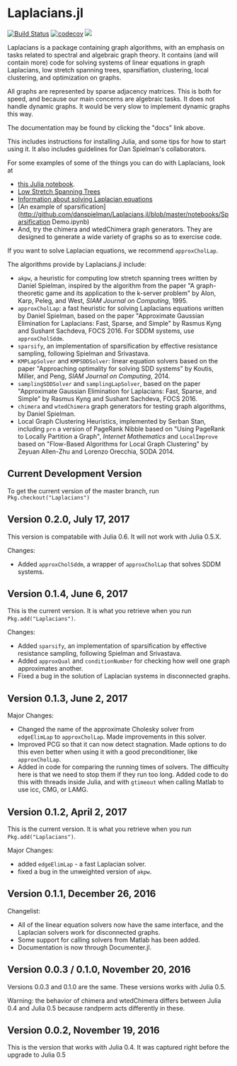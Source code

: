 # Laplacians.jl 

[![Build Status](https://travis-ci.org/danspielman/Laplacians.jl.svg?branch=master)](https://travis-ci.org/danspielman/Laplacians.jl)
[![codecov](https://codecov.io/gh/danspielman/Laplacians.jl/branch/master/graph/badge.svg)](https://codecov.io/gh/danspielman/Laplacians.jl)
[![](https://img.shields.io/badge/docs-latest-blue.svg)](https://danspielman.github.io/Laplacians.jl/latest)



Laplacians is a package containing graph algorithms, with an emphasis on tasks related to spectral and algebraic graph theory. It contains (and will contain more) code for solving systems of linear equations in graph Laplacians, low stretch spanning trees, sparsifiation, clustering, local clustering, and optimization on graphs.

All graphs are represented by sparse adjacency matrices. This is both for speed, and because our main concerns are algebraic tasks. It does not handle dynamic graphs. It would be very slow to implement dynamic graphs this way.

The documentation may be found by clicking the "docs" link above.


This includes instructions for installing Julia, and some tips for how to start using it.  It also includes guidelines for Dan Spielman's collaborators.

For some examples of some of the things you can do with Laplacians, look at 

*  [this Julia notebook](http://github.com/danspielman/Laplacians.jl/blob/master/notebooks/FirstNotebook.ipynb).
*  [Low Stretch Spanning Trees](LSST.md)
*  [Information about solving Laplacian equations](usingSolvers.md)
*  [An example of sparsification](http://github.com/danspielman/Laplacians.jl/blob/master/notebooks/Sparsification Demo.ipynb)
*  And, try the chimera and wtedChimera graph generators.  They are designed to generate a wide variety of graphs so as to exercise code.

If you want to solve Laplacian equations, we recommend `approxCholLap`.

The algorithms provide by Laplacians.jl include:

* `akpw`, a heuristic for computing low stretch spanning trees written by Daniel Spielman, inspired by the algorithm from the paper "A graph-theoretic game and its application to the k-server problem" by Alon, Karp, Peleg, and West, <i>SIAM Journal on Computing</i>, 1995.
* `approxCholLap`: a fast heuristic for solving Laplacians equations written by Daniel Spielman, based on the paper "Approximate Gaussian Elimination for Laplacians: Fast, Sparse, and Simple" by Rasmus Kyng and Sushant Sachdeva, FOCS 2016.   For SDDM systems, use `approxCholSddm`.
* `sparsify`, an implementation of sparsification by effective resistance sampling, following Spielman and Srivastava.
* `KMPLapSolver` and `KMPSDDSolver`: linear equation solvers based on the paper "Approaching optimality for solving SDD systems" by Koutis, Miller, and Peng, <i>SIAM Journal on Computing</i>, 2014.
* `samplingSDDSolver` and `samplingLapSolver`, based on the paper "Approximate Gaussian Elimination for Laplacians: Fast, Sparse, and Simple" by Rasmus Kyng and Sushant Sachdeva, FOCS 2016. 
* `chimera` and `wtedChimera` graph generators for testing graph algorithms, by Daniel Spielman.
* Local Graph Clustering Heuristics, implemented by Serban Stan, including `prn` a version of PageRank Nibble based on "Using PageRank to Locally Partition a Graph", <i>Internet Mathematics</i> and `LocalImprove` based on "Flow-Based Algorithms for Local Graph Clustering" by Zeyuan Allen-Zhu and Lorenzo Orecchia, SODA 2014.

## Current Development Version

To get the current version of the master branch, run `Pkg.checkout("Laplacians")`

## Version 0.2.0, July 17, 2017

This version is compatabile with Julia 0.6.  It will not work with
Julia 0.5.X.

Changes:

* Added `approxCholSddm`, a wrapper of `approxCholLap` that solves
  SDDM systems.

## Version 0.1.4, June 6, 2017

This is the current version.  It is what you retrieve when you run `Pkg.add("Laplacians")`. 

Changes:

* Added `sparsify`, an implementation of sparsification by effective resistance sampling, following Spielman and Srivastava.
* Added `approxQual` and `conditionNumber` for checking how well one graph approximates another.
* Fixed a bug in the solution of Laplacian systems in disconnected graphs.

## Version 0.1.3, June 2, 2017

Major Changes:

* Changed the name of the approximate Cholesky solver from `edgeElimLap` to `approxCholLap`.  Made improvements in this solver.
* Improved PCG so that it can now detect stagnation.  Made options to do this even better when using it with a good preconditioner, like `approxCholLap`.
* Added in code for comparing the running times of solvers.  The difficulty here is that we need to stop them if they run too long.  Added code to do this with threads inside Julia, and with `gtimeout` when calling Matlab to use icc, CMG, or LAMG.

## Version 0.1.2, April 2, 2017

This is the current version.  It is what you retrieve when you run `Pkg.add("Laplacians")`. 

Major Changes:

* added `edgeElimLap` - a fast Laplacian solver.
* fixed a bug in the unweighted version of `akpw`. 

## Version 0.1.1, December 26, 2016

Changelist:

* All of the linear equation solvers now have the same interface, and the Laplacian solvers work for disconnected graphs. 
* Some support for calling solvers from Matlab has been added.
* Documentation is now through Documenter.jl.

## Version 0.0.3 / 0.1.0, November 20, 2016

Versions 0.0.3 and 0.1.0 are the same.
These versions works with Julia 0.5.

Warning: the behavior of chimera and wtedChimera differs between Julia 0.4 and Julia 0.5 because randperm acts differently in these.

## Version 0.0.2, November 19, 2016

This is the version that works with Julia 0.4.
It was captured right before the upgrade to Julia 0.5


